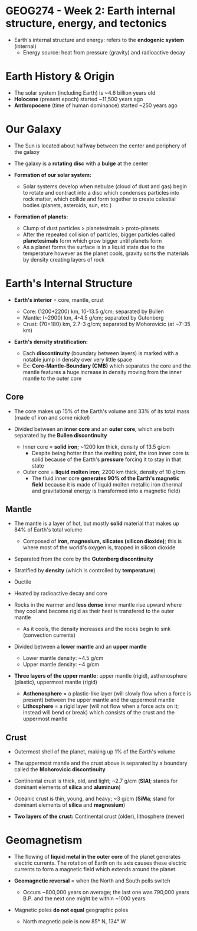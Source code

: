 # GEOG274 - Week 2: Earth internal structure, energy, and tectonics
- Earth's internal structure and energy: refers to the **endogenic system** (internal)
    - Energy source: heat from pressure (gravity) and radioactive decay

# Earth History & Origin
- The solar system (including Earth) is ~4.6 billion years old
- **Holocene** (present epoch) started ~11,500 years ago
- **Anthropocene** (time of human dominance) started ~250 years ago

# Our Galaxy
- The Sun is located about halfway between the center and periphery of the galaxy
- The galaxy is a **rotating** **disc** with a **bulge** at the center

- **Formation of our solar system:**
    - Solar systems develop when nebulae (cloud of dust and gas) begin to rotate and contract into a disc which condenses particles into rock matter, which collide and form together to create celestial bodies (planets, asteroids, sun, etc.)

- **Formation of planets:**
    - Clump of dust particles > planetesimals > proto-planets
    - After the repeated collision of particles, bigger particles called **planetesimals** form which grow bigger until planets form
    - As a planet forms the surface is in a liquid state due to the temperature however as the planet cools, gravity sorts the materials by density creating layers of rock

# Earth's Internal Structure
- **Earth's interior** = core, mantle, crust
    - Core: (1200+2200) km, 10-13.5 g/cm; separated by Bullen
    - Mantle: (~2900) km, 4-4.5 g/cm; separated by Gutenberg
    - Crust: (70+180) km, 2.7-3 g/cm; separated by Mohorovicic (at ~7-35 km)

- **Earth's density stratification:**
    - Each **discontinuity** (boundary between layers) is marked with a notable jump in density over very little space
    - Ex: **Core-Mantle-Boundary (CMB)** which separates the core and the mantle features a huge increase in density moving from the inner mantle to the outer core

## Core
- The core makes up 15% of the Earth's volume and 33% of its total mass (made of iron and some nickel)

- Divided between an **inner core** and an **outer core**, which are both separated by the **Bullen discontinuity**
    - Inner core = **solid iron**; ~1200 km thick, density of 13.5 g/cm
        - Despite being hotter than the melting point, the iron inner core is solid because of the Earth's **pressure** forcing it to stay in that state
    - Outer core = **liquid molten iron**; 2200 km thick, density of 10 g/cm
        - The fluid inner core **generates 90% of the Earth's magnetic field** because it is made of liquid molten metallic iron (thermal and gravitational energy is transformed into a magnetic field)

## Mantle
- The mantle is a layer of hot, but mostly **solid** material that makes up 84% of Earth's total volume
    - Composed of **iron, magnesium, silicates (silicon dioxide)**; this is where most of the world's oxygen is, trapped in silicon dioxide
- Separated from the core by the **Gutenberg discontinuity**

- Stratified by **density** (which is controlled by **temperature**)
- Ductile
- Heated by radioactive decay and core
- Rocks in the warmer and **less dense** inner mantle rise upward where they cool and become rigid as their heat is transfered to the outer mantle
    - As it cools, the density increases and the rocks begin to sink (convection currents)

- Divided between a **lower mantle** and an **upper mantle**
    - Lower mantle density: ~4.5 g/cm
    - Upper mantle density: ~4 g/cm

- **Three layers of the upper mantle:** upper mantle (rigid), asthenosphere (plastic), uppermost mantle (rigid)
    - **Asthenosphere** = a plastic-like layer (will slowly flow when a force is present) between the upper mantle and the uppermost mantle
    - **Lithosphere** = a rigid layer (will not flow when a force acts on it; instead will bend or break) which consists of the crust and the uppermost mantle

## Crust
- Outermost shell of the planet, making up 1% of the Earth's volume
- The uppermost mantle and the crust above is separated by a boundary called the **Mohorovicic discontinuity**

- Continental crust is thick, old, and light; ~2.7 g/cm (**SIAl**; stands for dominant elements of **silica** and **aluminum**)
- Oceanic crust is thin, young, and heavy; ~3 g/cm (**SiMa**; stand for dominant elements of **silica** and **magnesium**)

- **Two layers of the crust:** Continental crust (older), lithosphere (newer)

# Geomagnetism
- The flowing of **liquid metal in the outer core** of the planet generates electric currents. The rotation of Earth on its axis causes these electric currents to form a magnetic field which extends around the planet.
- **Geomagnetic reversal** = when the North and South polls switch
    - Occurs ~800,000 years on average; the last one was 790,000 years B.P. and the next one might be within ~1000 years

- Magnetic poles **do not equal** geographic poles
    - North magnetic pole is now 85° N, 134° W